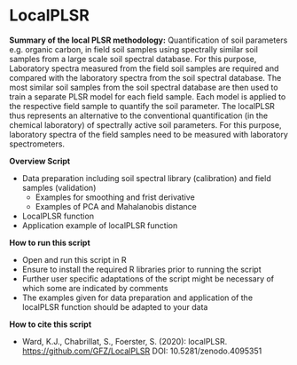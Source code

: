 <!-- Copyright (C) 2020
- Kathrin J. Ward (GFZ, kathrin.ward@gfz-potsdam.de), 
- Sabine Chabrillat (GFZ, sabine.chabrillat@gfz-potsdam.de),
- Saskia Foerster (GFZ, saskia.foerster@gfz-potsdam.de), 
- Helmholtz Centre Potsdam, German Research Centre for Geosciences (GFZ, https://www.gfz-potsdam.de/startseite/)

This program was developed within the context of the following publicly funded projects:
- EnMAP scientific preparation program under the DLR Space Administration, German Federal Ministry of Economic Affairs and Energy, 
  grant number 50EE1529 (https://www.enmap.org/)
 
This program is free software: you can redistribute it and/or modify
it under the terms of the GNU General Public License as published by
the Free Software Foundation, version 2 of the License, complemented with 
the following provision: 
For the scientific transparency and verification of results obtained 
and communicated to the public after using a modified version of the 
work, You (as the recipient of the source code and author of this 
modified version, used to produce the published results in scientific 
communications) commit to make this modified source code available in 
a repository that is easily and freely accessible for a duration of 
five years after the communication of the obtained results.
 
This program is distributed in the hope that it will be useful,
but WITHOUT ANY WARRANTY; without even the implied warranty of
MERCHANTABILITY or FITNESS FOR A PARTICULAR PURPOSE.  See the
GNU General Public License for more details.
 
You should have received a copy of the GNU General Public License
along with this program.  If not, see <http://www.gnu.org/licenses/>. -->


# LocalPLSR
**Summary of the local PLSR methodology:**
Quantification of soil parameters e.g. organic carbon, in field soil samples using spectrally similar soil samples from a large scale soil spectral database. For this purpose, Laboratory spectra measured from the field soil samples are required and compared with the laboratory spectra from the soil spectral database. The most similar soil samples from the soil spectral database are then used to train a separate PLSR model for each field sample. Each model is applied to the respective field sample to quantify the soil parameter. The localPLSR thus represents an alternative to the conventional quantification (in the chemical laboratory) of spectrally active soil parameters. For this purpose, laboratory spectra of the field samples need to be measured with laboratory spectrometers.

**Overview Script**
* Data preparation including soil spectral library (calibration) and field samples (validation)
    * Examples for smoothing and frist derivative
    * Examples of PCA and Mahalanobis distance
* LocalPLSR function
* Application example of localPLSR function

**How to run this script**
* Open and run this script in R
* Ensure to install the required R libraries prior to running the script
* Further user specific adaptations of the script might be necessary of which some are indicated by comments 
* The examples given for data preparation and application of the localPLSR function should be adapted to your data

**How to cite this script**
* Ward, K.J., Chabrillat, S., Foerster, S. (2020): localPLSR. https://github.com/GFZ/LocalPLSR DOI: 10.5281/zenodo.4095351
